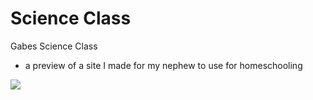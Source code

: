 # Science Class
Gabes Science Class
- a preview of a site I made for my nephew to use for homeschooling

![](scienceclass.gif)
